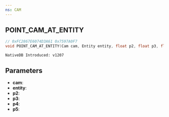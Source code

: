 ```yaml
---
ns: CAM
---
```

## POINT_CAM_AT_ENTITY

```c
// 0xFC2867E6074D3A61 0x7597A0F7
void POINT_CAM_AT_ENTITY(Cam cam, Entity entity, float p2, float p3, float p4, BOOL p5);
```

```
NativeDB Introduced: v1207
```

## Parameters
* **cam**:
* **entity**:
* **p2**:
* **p3**:
* **p4**:
* **p5**:
